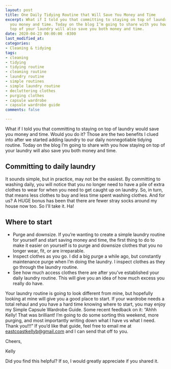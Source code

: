 ```yaml
---
layout: post
title: One Daily Tidying Routine that Will Save You Money and Time
excerpt: What if I told you that committing to staying on top of laundry would save
  you money and time. Today on the blog I’m going to share with you how staying on
  top of your laundry will also save you both money and time.
date: 2020-04-23 00:00:00 -0300
last_modified_at: 
categories:
- Cleaning & tidying
tags:
- cleaning
- tidying
- tidying routine
- cleaning routine
- laundry routine
- simple routines
- simple laundry routine
- decluttering clothes
- purging clothes
- capsule wardrobe
- capsule wardrobe guide
comments: false

---
```

What if I told you that committing to staying on top of laundry would save you money and time. Would you do it? Those are the two benefits I clued into after we started adding laundry to our daily nonnegotiable tidying routine. Today on the blog I’m going to share with you how staying on top of your laundry will also save you both money and time.

## Committing to daily laundry

It sounds simple, but in practice, may not be the easiest. By committing to washing daily, you will notice that you no longer need to have a pile of extra clothes to wear for when you need to get caught up on laundry. So, in turn, that means less clothes to buy and less time spent washing clothes. And for us? A HUGE bonus has been that there are fewer stray socks around my house now too. So I'll take it. Ha!

## Where to start

* Purge and downsize. If you’re wanting to create a simple laundry routine for yourself and start saving money and time, the first thing to do to make it easier on yourself is to purge and downsize clothes that you no longer wear, fit, or are irreparable.
* Inspect clothes as you go. I did a big purge a while ago, but constantly maintenance purge when I’m doing the laundry. I inspect clothes as they go through the laundry routine.
* See how much access clothes there are after you’ve established your daily laundry routine. This will give you an idea of how much excess you really do have.

Your laundry routine is going to look different from mine, but hopefully looking at mine will give you a good place to start. If your wardrobe needs a total rehaul and you have a hard time knowing where to start, you may enjoy my Simple Capsule Wardrobe Guide. Some recent feedback on it: “Ahhh Kelly! That was brilliant! I’m going to do some sorting this weekend, more purging, and most importantly writing down what I have vs what I need. Thank you!!!” If you’d like that guide, feel free to email me at [eastcoastkellyb@gmail.com](mailto:eastcoastkellyb@gmail.com) and I can send that off to you.

Cheers,

Kelly

Did you find this helpful? If so, I would greatly appreciate if you shared it.
